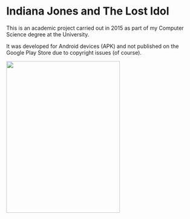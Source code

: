 # Indiana Jones and The Lost Idol

This is an academic project carried out in 2015 as part of my Computer Science degree at the University.

It was developed for Android devices (APK) and not published on the Google Play Store due to copyright issues (of course).

<img src="https://github.com/user-attachments/assets/55c6f120-c9ce-4f30-8ab5-3d634f852d89" width="300" height="400" />
